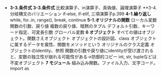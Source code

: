 * **3-3.条件式**
**3-3.条件式**
比較演算子、in演算子、真偽値、論理演算子
**3-4.分岐構文のバリエーション
if-else, if-elif, 三項演算子p.399
**4-1.繰り返し**
while, for..in, range(), break, continue
**5-1.オリジナルの関数**
ローカル変数
関数の引数、戻り値
複数の戻り値、暗黙のタプル
デフォルト引数、キーワード指定、可変長引数
グローバル変数
**6 オブジェクト**
すべての値はオブジェクト。関数さえオブジェクト
オブジェクトの設計図、class
オブジェクトに属するデータを属性、関数をメソッドという
オリジナルのクラス定義
オブジェクトのidentity、参照
関数の引数や戻り値にidentityが受け渡されると、変数の独立性が崩れる可能性がある→防御的コピー
int, str, tupleなどは不変オブジェクト
**7 モジュール**
組み込み関数。ファイル入力、文字コード。
import as